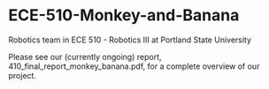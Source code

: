 # ECE-510-Monkey-and-Banana
Robotics team in ECE 510 - Robotics III at Portland State University

Please see our (currently ongoing) report, 410_final_report_monkey_banana.pdf, for a complete overview of our project.
